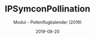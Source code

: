 ---
title: IPSymconPollination
date: 2019-08-20
subtitle: Modul - Pollenflugkalender (2019)
link: https://github.com/Wilkware/IPSymconPollination
image: https://opengraph.githubassets.com/28eef1e56c76d2eaa7d445dbb13309e668e1325cc828dfb2c8604bd58070d347/Wilkware/IPSymconPollination
---